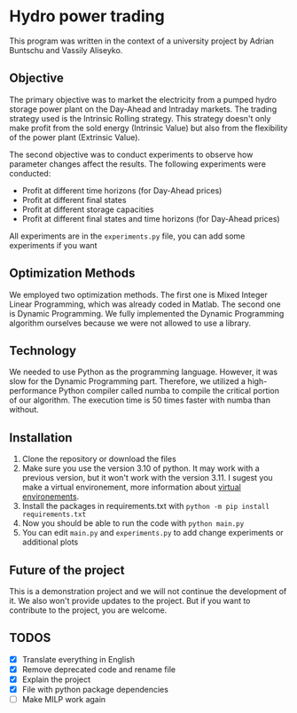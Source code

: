 # Hydro power trading

This program was written in the context of a university project by Adrian Buntschu and Vassily Aliseyko.


## Objective

The primary objective was to market the electricity from a pumped hydro storage power plant on the Day-Ahead and Intraday markets. The trading strategy used is the Intrinsic Rolling strategy. This strategy doesn't only make profit from the sold energy (Intrinsic Value) but also from the flexibility of the power plant (Extrinsic Value).

The second objective was to conduct experiments to observe how parameter changes affect the results. The following experiments were conducted:
* Profit at different time horizons (for Day-Ahead prices)
* Profit at different final states
* Profit at different storage capacities
* Profit at different final states and time horizons (for Day-Ahead prices)

All experiments are in the ```experiments.py``` file, you can add some experiments if you want

## Optimization Methods

We employed two optimization methods. The first one is Mixed Integer Linear Programming, which was already coded in Matlab. The second one is Dynamic Programming. We fully implemented the Dynamic Programming algorithm ourselves because we were not allowed to use a library.

## Technology

We needed to use Python as the programming language. However, it was slow for the Dynamic Programming part. Therefore, we utilized a high-performance Python compiler called numba to compile the critical portion of our algorithm. The execution time is 50 times faster with numba than without.

## Installation

1. Clone the repository or download the files
2. Make sure you use the version 3.10 of python. It may work with a previous version, but it won't work with the version 3.11. I sugest you make a virtual environement, more information about [virtual environements](https://docs.python.org/3/library/venv.html).
3. Install the packages in requirements.txt with ```python -m pip install requirements.txt```
4. Now you should be able to run the code with ```python main.py```
5. You can edit ```main.py``` and ```experiments.py``` to add change experiments or additional plots

## Future of the project

This is a demonstration project and we will not continue the development of it. We also won't provide updates to the project. But if you want to contribute to the project, you are welcome.

## TODOS
- [x] Translate everything in English
- [x] Remove deprecated code and rename file
- [x] Explain the project
- [x] File with python package dependencies
- [ ] Make MILP work again
